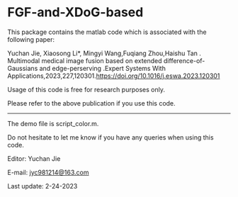 # FGF-and-XDoG-based

This package contains the matlab code which is associated with the following paper:

Yuchan Jie, Xiaosong Li*, Mingyi Wang,Fuqiang Zhou,Haishu Tan . Multimodal medical image fusion based on extended difference-of-Gaussians and edge-perserving .Expert Systems With Applications,2023,227,120301.https://doi.org/10.1016/j.eswa.2023.120301
 

Usage of this code is free for research purposes only.

Please refer to the above publication if you use this code.

********************************************************************

The demo file is script_color.m. 

Do not hesitate to let me know if you have any queries when using this code.

Editor: Yuchan Jie
                                                         
E-mail: jyc981214@163.com

Last update: 2-24-2023
